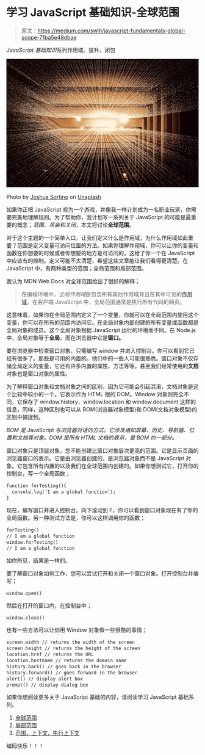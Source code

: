 # 学习 JavaScript 基础知识-全球范围

> 原文：<https://medium.com/swlh/javascript-fundamentals-global-scope-71ba5e48dbae>

*JavaScript 基础知识*系列作用域、提升、闭包

![](img/687c88afbb5a1b0835d27f0ec27dfa69.png)

Photo by [Joshua Sortino](https://unsplash.com/@sortino?utm_source=medium&utm_medium=referral) on [Unsplash](https://unsplash.com?utm_source=medium&utm_medium=referral)

如果你正把 JavaScript 视为一个游戏，并像我一样计划成为一名职业玩家，你需要完美地理解规则。为了帮助你，我计划写一系列关于 JavaScript 的可能是最重要的概念；*范围、吊装和关闭*，本文将讨论**全球范围**。

对于这个主题的一个简单入口，让我们定义什么是作用域，为什么作用域如此重要？范围是定义变量可访问位置的方法。如果你理解作用域，你可以让你的变量和函数在你想要的时候或者你想要的地方是可访问的，这给了你一个在 JavaScript 中应该有的控制。定义可能不太清楚，希望这些文章能让我们看得更清楚。在 JavaScript 中，有两种类型的范围；全局范围和局部范围。

我认为 MDN Web Docs 对全球范围给出了很好的解释；

> 在编程环境中，*全局作用域*是包含所有其他作用域并且在其中可见的[作用域](https://developer.mozilla.org/en-US/docs/Glossary/scope)。在客户端 JavaScript 中，全局范围通常是执行所有代码的网页。

这意味着，如果你在全局范围内定义了一个变量，你就可以在全局范围内使用这个变量，你可以在所有的范围内访问它。在全局对象内部创建的所有变量或函数都是全局对象的成员。这个全局对象根据 JavaScript 运行的环境而不同。在 Node.js 中，全局对象等于**全局**，而在浏览器中它是**窗口。**

要在浏览器中检查窗口对象，只需编写 window 并进入控制台。你可以看到它已经有很多了。那些是可用的内置的。他们中的一些人可能很熟悉。窗口对象不仅存储全局定义的变量，它还有许多内置的属性、方法等等。甚至我们经常使用的**文档**对象也是窗口对象的属性。

为了解释窗口对象和文档对象之间的区别，因为它可能会引起混淆，文档对象是这个比较中较小的一个。它表示作为 HTML 根的 DOM。Window 对象则完全不同，它保存了 window.history、window.location 和 window.document 这样的信息，同样，这种区别也可以从 BOM(浏览器对象模型)和 DOM(文档对象模型)的区别中捕捉到。

*BOM 是* JavaScript *与浏览器对话的方式。它涉及诸如屏幕、历史、导航器、位置和文档等对象。DOM 是所有 HTML 文档的表示，是 BOM 的一部分。*

窗口对象只是顶层对象。您不能创建比窗口对象层次更高的范围。它是显示页面的浏览器窗口的表示。它是由浏览器创建的，是浏览器对象而不是 JavaScript 对象。它包含所有内置的以及我们在全球范围内创建的。如果你想测试它，打开你的控制台，写一个全局函数；

```
function forTesting(){
  console.log(‘I am a global function’);
}
```

现在，编写窗口并进入控制台。向下滚动到 F，你可以看到窗口对象现在有了你的全局函数。另一种测试方法是，你可以这样调用你的函数；

```
forTesting()
// I am a global function
window.forTesting()
// I am a global function
```

如你所见，结果是一样的。

要了解窗口对象如何工作，您可以尝试打开和关闭一个窗口对象。打开控制台并编写；

```
window.open()
```

然后在打开的窗口内，在控制台中；

```
window.close()
```

也有一些方法可以让你用 Window 对象做一些很酷的事情；

```
screen.width // returns the width of the screen
screen.height // returns the height of the screen
location.href // returns the URL
location.hostname // returns the domain name
history.back() // goes back in the browser
history.forward() // goes forward in the browser
alert() // display alert box
prompt() // display dialog box
```

如果你想阅读更多关于 JavaScript 基础的内容，请阅读学习 JavaScript 基础系列。

1.  [全球范围](/swlh/javascript-fundamentals-global-scope-71ba5e48dbae?source=post_page---------------------------)
2.  [局部范围](/@smeyradvrn/javascript-fundamentals-local-scope-5841690ea6aa?source=post_page---------------------------)
3.  [范围、上下文、执行上下文](/@smeyradvrn/learn-javascript-fundamentals-scope-context-execution-context-9fe8673b3164?source=post_page---------------------------)

编码快乐！！！